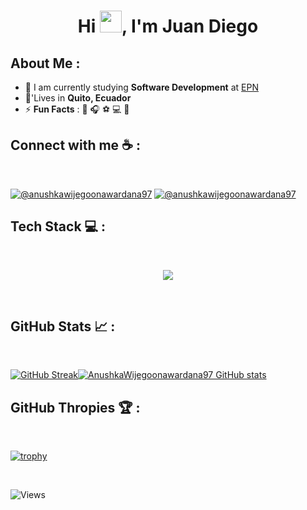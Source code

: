 
<h1 align="center"> Hi <img src="https://media.giphy.com/media/hvRJCLFzcasrR4ia7z/giphy.gif" width="35">, I'm Juan Diego </h1>

## About Me :

- 🏢 I am currently studying **Software Development** at [EPN](https://www.epn.edu.ec/)
- 🏡'Lives in **Quito, Ecuador**
- ⚡ **Fun Facts** : 🍔 🎧 ⚽ 💻 🚵

## Connect with me ☕ :

<br>

[![@anushkawijegoonawardana97](https://img.icons8.com/fluency/48/000000/instagram-new.png "@anushkawijegoonawardana97")](https://www.instagram.com/diego_crdova/) [![@anushkawijegoonawardana97](https://img.icons8.com/fluency/48/000000/linkedin.png "@anushkawijegoonawardana97")](https://www.linkedin.com/in/juan-diego-gualotu%C3%B1a-cordova-a93016296/)
<br>

## Tech Stack 💻 :

<br>
<p align="center">
  <a href="https://skillicons.dev">
    <img src="https://skillicons.dev/icons?i=git,github,html,css,js,java,idea,spring,postman,maven,gradle,mysql,mongodb,py,vscode,linux,bash" />
  </a>
</p>
<br>

## GitHub Stats 📈 :

<br>

[![GitHub Streak](https://github-readme-streak-stats.herokuapp.com?user=juandiego252&theme=algolia&date_format=M%20j%5B%2C%20Y%5D)](https://git.io/streak-stats)[![AnushkaWijegoonawardana97 GitHub stats](https://github-readme-stats.vercel.app/api?username=juandiego252&theme=algolia)](https://github.com/AnushkaWijegoonawardana97/github-readme-stats)
<br>

## GitHub Thropies 🏆 :

<br>

[![trophy](https://github-profile-trophy.vercel.app/?username=juandiego252)](https://github.com/AnushkaWijegoonawardana97/github-profile-trophy)

<br>
<!-- <p align="center">
<img  src="https://github-readme-stats.vercel.app/api/top-langs/?username=juandiego252&layout=compact"/>
</p> -->

![Views](https://komarev.com/ghpvc/?username=juandiego252&color=green)

